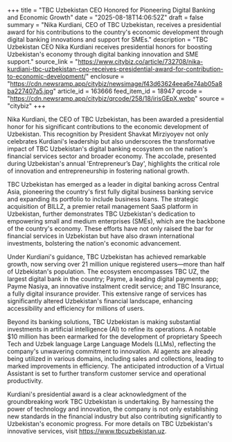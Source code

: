 +++
title = "TBC Uzbekistan CEO Honored for Pioneering Digital Banking and Economic Growth"
date = "2025-08-18T14:06:52Z"
draft = false
summary = "Nika Kurdiani, CEO of TBC Uzbekistan, receives a presidential award for his contributions to the country's economic development through digital banking innovations and support for SMEs."
description = "TBC Uzbekistan CEO Nika Kurdiani receives presidential honors for boosting Uzbekistan's economy through digital banking innovation and SME support."
source_link = "https://www.citybiz.co/article/732708/nika-kurdiani-tbc-uzbekistan-ceo-receives-presidential-award-for-contribution-to-economic-development/"
enclosure = "https://cdn.newsramp.app/citybiz/newsimage/f43d63624eea6e74ab05a8ba227407a5.jpg"
article_id = 163666
feed_item_id = 18947
qrcode = "https://cdn.newsramp.app/citybiz/qrcode/258/18/irisGEpX.webp"
source = "citybiz"
+++

<p>Nika Kurdiani, the CEO of TBC Uzbekistan, has been awarded a presidential honor for his significant contributions to the economic development of Uzbekistan. This recognition by President Shavkat Mirziyoyev not only celebrates Kurdiani's leadership but also underscores the transformative impact of TBC Uzbekistan's digital banking ecosystem on the nation's financial services sector and broader economy. The accolade, presented during Uzbekistan's annual 'Entrepreneur’s Day', highlights the critical role of innovation and entrepreneurship in fostering national growth.</p><p>TBC Uzbekistan has emerged as a leader in digital banking across Central Asia, pioneering the country's first fully digital business banking service and expanding its portfolio to include business loans. The strategic acquisition of BILLZ, a premier retail management SaaS platform in Uzbekistan, further demonstrates TBC Uzbekistan's dedication to empowering small and medium enterprises (SMEs), which are the backbone of the country's economy. These efforts have not only raised the bar for financial services in Uzbekistan but have also drawn international investments, bolstering the nation's economic advancement.</p><p>Under Kurdiani's guidance, TBC Uzbekistan has achieved remarkable growth, now serving over 21 million unique registered users—more than half of Uzbekistan's population. The ecosystem encompasses TBC UZ, the largest digital bank in the country; Payme, a leading digital payments app; Payme Nasiya, an innovative instalment credit service; and TBC Insurance, a fully digital insurance provider. This extensive range of services has significantly altered Uzbekistan's financial landscape, enhancing accessibility and efficiency for millions of users.</p><p>Beyond its banking solutions, TBC Uzbekistan is making substantial investments in artificial intelligence (AI) to refine its operations. A notable $10 million has been earmarked for the development of proprietary Speech Tech and Uzbek language Large Language Models (LLMs), reflecting the company's unwavering commitment to innovation. AI agents are already being utilized in various domains, including sales and collections, leading to marked improvements in efficiency. The anticipated introduction of a Virtual Assistant is set to further transform customer service and operational productivity.</p><p>Kurdiani's presidential award is a clear acknowledgment of the groundbreaking work TBC Uzbekistan is undertaking. By harnessing the power of technology and innovation, the company is not only establishing new standards in the financial industry but also contributing significantly to Uzbekistan's economic progress. For more details on TBC Uzbekistan's innovative services, visit <a href='https://www.tbcuzbekistan.uz' rel='nofollow' target='_blank'>https://www.tbcuzbekistan.uz</a>.</p>